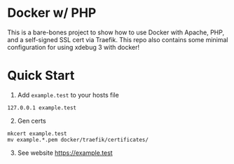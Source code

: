 # Docker w/ PHP

This is a bare-bones project to show how to use Docker with Apache, PHP, and a self-signed SSL cert via Traefik. This repo also contains some minimal configuration for using xdebug 3 with docker!

# Quick Start

1. Add `example.test` to your hosts file
```
127.0.0.1 example.test
```

2. Gen certs
```
mkcert example.test
mv example.*.pem docker/traefik/certificates/
```

3. See website https://example.test
